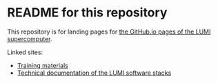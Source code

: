 # README for this repository

This repository is for landing pages for 
[the GitHub.io pages of the LUMI supercomputer](https://lumi-supercomputer.github.io).

Linked sites:
-   [Training materials](https://lumi-supercomputer.github.io/LUMI-trainbing-materials)
-   [Technical documentation of the LUMI software stacks](https://lumi-supercomputer.github.io/LUMI-SoftwareStack/)
